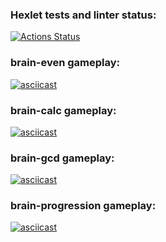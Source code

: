 ### Hexlet tests and linter status:
[![Actions Status](https://github.com/Cekurok/python-project-49/workflows/hexlet-check/badge.svg)](https://github.com/Cekurok/python-project-49/actions)

### brain-even gameplay:
[![asciicast](https://asciinema.org/a/Pvb0d1CbNemQFVGtkNblClP9j.svg)](https://asciinema.org/a/Pvb0d1CbNemQFVGtkNblClP9j)

### brain-calc gameplay:
[![asciicast](https://asciinema.org/a/3qrAfNnegpvuefRbfPwnAZnK4.svg)](https://asciinema.org/a/3qrAfNnegpvuefRbfPwnAZnK4)
### brain-gcd gameplay:
[![asciicast](https://asciinema.org/a/4KF6ozkbXx5X930YlEQLlb5EF.svg)](https://asciinema.org/a/4KF6ozkbXx5X930YlEQLlb5EF)

### brain-progression gameplay:
[![asciicast](https://asciinema.org/a/7zxX2U5fDiNiQK7odzimgdJyT.svg)](https://asciinema.org/a/7zxX2U5fDiNiQK7odzimgdJyT)